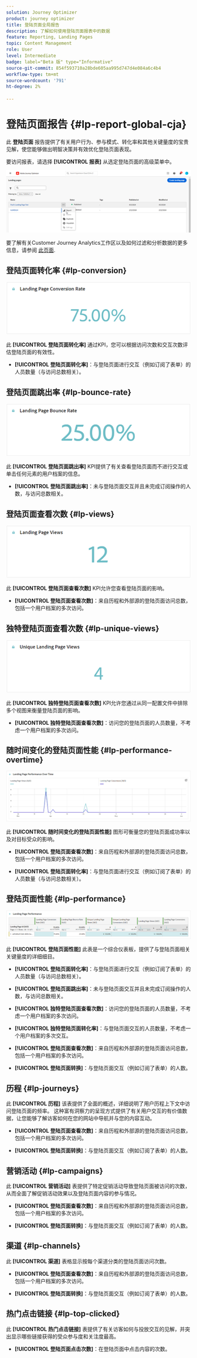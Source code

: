 ```yaml
---
solution: Journey Optimizer
product: journey optimizer
title: 登陆页面全局报告
description: 了解如何使用登陆页面报表中的数据
feature: Reporting, Landing Pages
topic: Content Management
role: User
level: Intermediate
badge: label="Beta 版" type="Informative"
source-git-commit: 854f593710a28bde605aa995d747d4e084a6c4b4
workflow-type: tm+mt
source-wordcount: '791'
ht-degree: 2%

---
```


# 登陆页面报告 {#lp-report-global-cja}

此 **登陆页面** 报告提供了有关用户行为、参与模式、转化率和其他关键量度的宝贵见解，使您能够做出明智决策并有效优化登陆页面表现。

要访问报表，请选择 **[!UICONTROL 报表]** 从选定登陆页面的高级菜单中。

![](assets/cja-lp.png)

要了解有关Customer Journey Analytics工作区以及如何过滤和分析数据的更多信息，请参阅 [此页面](https://experienceleague.adobe.com/en/docs/analytics-platform/using/cja-workspace/home).

## 登陆页面转化率 {#lp-conversion}

![](assets/cja-lp-conversion-rate.png)

此 **[!UICONTROL 登陆页面转化率]** 通过KPI，您可以根据访问次数和交互次数评估登陆页面的有效性。

* **[!UICONTROL 登陆页面转化率]**：与登陆页面进行交互（例如订阅了表单）的人员数量（与访问总数相关）。

## 登陆页面跳出率 {#lp-bounce-rate}

![](assets/cja-lp-bounce-rate.png)

此 **[!UICONTROL 登陆页面跳出率]** KPI提供了有关查看登陆页面而不进行交互或单击任何元素的用户档案的信息。

* **[!UICONTROL 登陆页面跳出率]**：未与登陆页面交互并且未完成订阅操作的人数，与访问总数相关。

## 登陆页面查看次数 {#lp-views}

![](assets/cja-lp-views.png)

此 **[!UICONTROL 登陆页面查看次数]** KPI允许您查看登陆页面的影响。

* **[!UICONTROL 登陆页面查看次数]**：来自历程和外部源的登陆页面访问总数，包括一个用户档案的多次访问。

## 独特登陆页面查看次数 {#lp-unique-views}

![](assets/cja-lp-unique-views.png)

此 **[!UICONTROL 独特登陆页面查看次数]** KPI允许您通过从同一配置文件中排除多个视图来衡量登陆页面的影响。

* **[!UICONTROL 独特登陆页面查看次数]**：访问您的登陆页面的人员数量，不考虑一个用户档案的多次访问。

## 随时间变化的登陆页面性能 {#lp-performance-overtime}

![](assets/cja-lp-performance-overtime.png)

此 **[!UICONTROL 随时间变化的登陆页面性能]** 图形可衡量您的登陆页面成功率以及对目标受众的影响。

* **[!UICONTROL 登陆页面查看次数]**：来自历程和外部源的登陆页面访问总数，包括一个用户档案的多次访问。

* **[!UICONTROL 登陆页面转化率]**：与登陆页面进行交互（例如订阅了表单）的人员数量（与访问总数相关）。

## 登陆页面性能 {#lp-performance}

![](assets/cja-lp-performance.png)

此 **[!UICONTROL 登陆页面性能]** 此表是一个综合仪表板，提供了与登陆页面相关关键量度的详细细目。

* **[!UICONTROL 登陆页面转化率]**：与登陆页面进行交互（例如订阅了表单）的人员数量（与访问总数相关）。

* **[!UICONTROL 登陆页面跳出率]**：未与登陆页面交互并且未完成订阅操作的人数，与访问总数相关。

* **[!UICONTROL 独特登陆页面查看次数]**：访问您的登陆页面的人员数量，不考虑一个用户档案的多次访问。

* **[!UICONTROL 独特登陆页面转化率]**：与登陆页面交互的人员数量，不考虑一个用户档案的多次交互。

* **[!UICONTROL 登陆页面查看次数]**：来自历程和外部源的登陆页面访问总数，包括一个用户档案的多次访问。

* **[!UICONTROL 登陆页面转换]**：与登陆页面交互（例如订阅了表单）的人数。

## 历程 {#lp-journeys}

此 **[!UICONTROL 历程]** 该表提供了全面的概述，详细说明了用户历程上下文中访问登陆页面的频率。 这种富有洞察力的呈现方式提供了有关用户交互的有价值数据，让您能够了解访客如何在您的网站中导航并与您的内容互动。

* **[!UICONTROL 登陆页面查看次数]**：来自历程和外部源的登陆页面访问总数，包括一个用户档案的多次访问。

* **[!UICONTROL 登陆页面转换]**：与登陆页面交互（例如订阅了表单）的人数。

## 营销活动 {#lp-campaigns}

此 **[!UICONTROL 营销活动]** 表提供了特定促销活动导致登陆页面被访问的次数，从而全面了解促销活动效果以及登陆页面内容的参与情况。

* **[!UICONTROL 登陆页面查看次数]**：来自历程和外部源的登陆页面访问总数，包括一个用户档案的多次访问。

* **[!UICONTROL 登陆页面转换]**：与登陆页面交互（例如订阅了表单）的人数。

## 渠道 {#lp-channels}

此 **[!UICONTROL 渠道]** 表格显示按每个渠道分类的登陆页面访问次数。

* **[!UICONTROL 登陆页面查看次数]**：来自历程和外部源的登陆页面访问总数，包括一个用户档案的多次访问。

* **[!UICONTROL 登陆页面转换]**：与登陆页面交互（例如订阅了表单）的人数。

## 热门点击链接 {#lp-top-clicked}

此 **[!UICONTROL 热门点击链接]** 表提供了有关访客如何与投放交互的见解，并突出显示哪些链接获得的受众参与度和关注度最高。

* **[!UICONTROL 登陆页面点击次数]**：在登陆页面中点击内容的次数。







